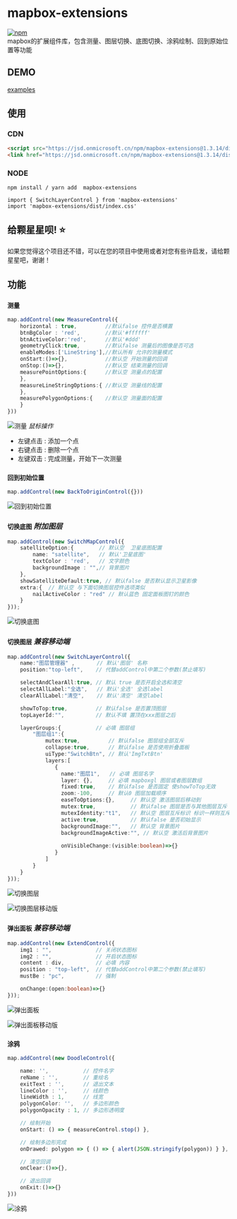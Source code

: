 # mapbox-extensions 
[![npm](https://img.shields.io/npm/v/mapbox-extensions)](https://www.npmjs.com/package/mapbox-extensions)  
mapbox的扩展组件库，包含测量、图层切换、底图切换、涂鸦绘制、回到原始位置等功能
## DEMO
[examples](https://cocaine-coder.github.io/mapbox-extensions/example-dist/)
## 使用    
### CDN 
``` html
<script src="https://jsd.onmicrosoft.cn/npm/mapbox-extensions@1.3.14/dist/mapbox-extensions.js"></script>
<link href="https://jsd.onmicrosoft.cn/npm/mapbox-extensions@1.3.14/dist/index.css" rel="stylesheet">
```  
### NODE 
```
npm install / yarn add  mapbox-extensions

import { SwitchLayerControl } from 'mapbox-extensions'
import 'mapbox-extensions/dist/index.css'
```
## 给颗星星呗! :star:
如果您觉得这个项目还不错，可以在您的项目中使用或者对您有些许启发，请给颗星星吧，谢谢！

## 功能 
### `测量` 
``` ts
map.addControl(new MeasureControl({
    horizontal : true,         //默认false 控件是否横置   
    btnBgColor : 'red',        //默认'#ffffff'
    btnActiveColor:'red',      //默认'#ddd'
    geometryClick:true,        //默认false 测量后的图像是否可选
    enableModes:['LineString'],//默认所有 允许的测量模式
    onStart:()=>{},            //默认空 开始测量的回调
    onStop:()=>{},             //默认空 结束测量的回调
    measurePointOptions:{      //默认空 测量点的配置
    },
    measureLineStringOptions:{ //默认空 测量线的配置
    },
    measurePolygonOptions:{    //默认空 测量面的配置
    }
}))
``` 
![测量](./doc/img/measure.gif)
*鼠标操作* 
- 左键点击 : 添加一个点
- 右键点击 : 删除一个点
- 左键双击 : 完成测量，开始下一次测量 

### `回到初始位置`
``` ts
map.addControl(new BackToOriginControl({}))
```
![回到初始位置](./doc/img/back2origin.gif)

### `切换底图` *附加图层*
``` ts
map.addControl(new SwitchMapControl({
    satelliteOption:{        // 默认空  卫星底图配置
        name: "satellite",   // 默认'卫星底图'
        textColor : 'red',   // 文字颜色
        backgroundImage : "",// 背景图片
    },
    showSatelliteDefault:true, // 默认false 是否默认显示卫星影像
    extra:{  // 默认空 与下面切换图层控件选项类似
        nailActiveColor : "red" // 默认蓝色 固定面板图钉的颜色
    }
}));
```
![切换底图](./doc/img/switchmap.gif)

### `切换图层` *兼容移动端*
``` ts
map.addControl(new SwitchLayerControl({
    name:"图层管理器" ,       // 默认'图层' 名称 
    position:"top-left",    // 代替addControl中第二个参数(禁止填写) 

    selectAndClearAll:true, // 默认 true 是否开启全选和清空
    selectAllLabel:"全选",   // 默认'全选' 全选label 
    clearAllLabel:"清空",    // 默认'清空' 清空label

    showToTop:true,         // 默认false 是否置顶图层
    topLayerId:"",          // 默认不填 置顶在xxx图层之后

    layerGroups:{           // 必填 图层组
        "图层组1":{
            mutex:true,         // 默认false 图层组全部互斥
            collapse:true,      // 默认false 是否使用折叠面板
            uiType:"SwitchBtn", // 默认'ImgTxtBtn'
            layers:[
               {
                 name:"图层1",   // 必填 图层名字
                 layer: {},     // 必填 mapboxgl 图层或者图层数组
                 fixed:true,    // 默认false 是否固定 使showToTop无效
                 zoom:-100,     // 默认0 图层加载顺序
                 easeToOptions:{},     // 默认空 激活图层后移动到
                 mutex:true,           // 默认false 图层是否与其他图层互斥
                 mutexIdentity:"t1",   // 默认空 图层互斥标识 标识一样则互斥
                 active:true,          // 默认false 是否初始显示
                 backgroundImage:"",   // 默认空 背景图片
                 backgroundImageActive:"", // 默认空 激活后背景图片
 
                 onVisibleChange:(visible:boolean)=>{}
               }
            ]
        }
    }
}));
```
![切换图层](./doc/img/switchlayer.gif)

![切换图层移动版](./doc/img/switchlayer-mobile.gif)

### `弹出面板` *兼容移动端*
``` ts
map.addControl(new ExtendControl({
    img1 : "",              // 关闭状态图标
    img2 : "",              // 开启状态图标
    content : div,          // 必填 内容
    position : "top-left",  // 代替addControl中第二个参数(禁止填写)
    mustBe : "pc",          // 强制

    onChange:(open:boolean)=>{}
}));
```
![弹出面板](./doc/img/extend.gif)

![弹出面板移动版](./doc/img/extend-mobile.gif)

### `涂鸦` 

``` ts
map.addControl(new DoodleControl({

    name: '',           // 控件名字
    reName : '',        // 重绘名
    exitText : '',      // 退出文本
    lineColor : '',     // 线颜色
    lineWidth : 1,      // 线宽
    polygonColor: '',   // 多边形颜色
    polygonOpacity : 1, // 多边形透明度

    // 绘制开始
    onStart: () => { measureControl.stop() },

    // 绘制多边形完成
    onDrawed: polygon => { () => { alert(JSON.stringify(polygon)) } },

    // 清空回调
    onClear:()=>{},

    // 退出回调
    onExit:()=>{}
}))
```
![涂鸦](./doc/img/doodle.gif)